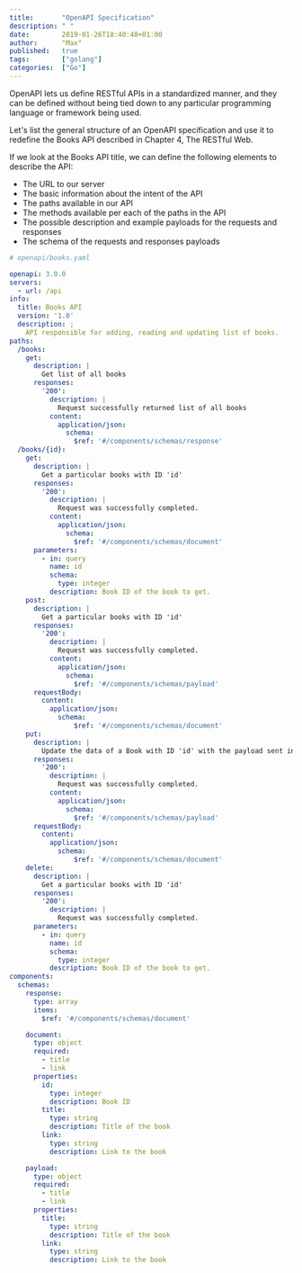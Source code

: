 ```yaml
---
title:       "OpenAPI Specification"
description: " "
date:        2019-01-26T18:40:48+01:00
author:      "Max"
published:   true
tags:        ["golang"]
categories:  ["Go"]
---
```


OpenAPI lets us define RESTful APIs in a standardized manner, and they can be defined without being tied down to any particular programming language or framework being used.

Let's list the general structure of an OpenAPI specification and use it to redefine the Books API described in Chapter 4, The RESTful Web.

If we look at the Books API title, we can define the following elements to describe the API:

- The URL to our server
- The basic information about the intent of the API
- The paths available in our API
- The methods available per each of the paths in the API
- The possible description and example payloads for the requests and responses
- The schema of the requests and responses payloads

```yaml
# openapi/books.yaml

openapi: 3.0.0
servers:
  - url: /api
info:
  title: Books API
  version: '1.0'
  description: ;
    API responsible for adding, reading and updating list of books.
paths:
  /books:
    get:
      description: |
        Get list of all books
      responses:
        '200':
          description: |
            Request successfully returned list of all books
          content:
            application/json:
              schema:
                $ref: '#/components/schemas/response'
  /books/{id}:
    get:
      description: |
        Get a particular books with ID 'id'
      responses:
        '200':
          description: |
            Request was successfully completed.
          content:
            application/json:
              schema:
                $ref: '#/components/schemas/document'
      parameters:
        - in: query
          name: id
          schema:
            type: integer
          description: Book ID of the book to get.
    post:
      description: |
        Get a particular books with ID 'id'
      responses:
        '200':
          description: |
            Request was successfully completed.
          content:
            application/json:
              schema:
                $ref: '#/components/schemas/payload'
      requestBody:
        content:
          application/json:
            schema:
                $ref: '#/components/schemas/document'
    put:
      description: |
        Update the data of a Book with ID 'id' with the payload sent in the request body.
      responses:
        '200':
          description: |
            Request was successfully completed.
          content:
            application/json:
              schema:
                $ref: '#/components/schemas/payload'
      requestBody:
        content:
          application/json:
            schema:
                $ref: '#/components/schemas/document'
    delete:
      description: |
        Get a particular books with ID 'id'
      responses:
        '200':
          description: |
            Request was successfully completed.
      parameters:
        - in: query
          name: id
          schema:
            type: integer
          description: Book ID of the book to get.
components:
  schemas:
    response:
      type: array
      items:
        $ref: '#/components/schemas/document'

    document:
      type: object
      required:
        - title
        - link
      properties:
        id:
          type: integer
          description: Book ID
        title:
          type: string
          description: Title of the book
        link:
          type: string
          description: Link to the book

    payload:
      type: object
      required:
        - title
        - link
      properties:
        title:
          type: string
          description: Title of the book
        link:
          type: string
          description: Link to the book
```
